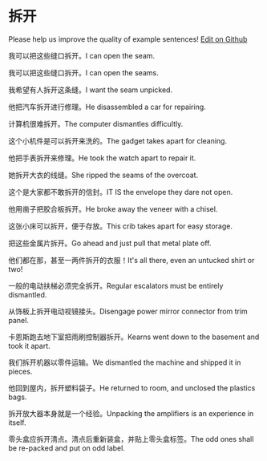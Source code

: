 # 拆开

Please help us improve the quality of example sentences! [Edit on Github](https://github.com/jiyushe/jiyu-example-sentence-source/blob/main/chinese/chaikai.md)

<p><span class="chinese">我可以把这些缝口拆开。</span><span class="english">I can open the seam.</span></p>

<p><span class="chinese">我可以把这些缝口拆开。</span><span class="english">I can open the seams.</span></p>

<p><span class="chinese">我希望有人拆开这条缝。</span><span class="english">I want the seam unpicked.</span></p>

<p><span class="chinese">他把汽车拆开进行修理。</span><span class="english">He disassembled a car for repairing.</span></p>

<p><span class="chinese">计算机很难拆开。</span><span class="english">The computer dismantles difficultly.</span></p>

<p><span class="chinese">这个小机件是可以拆开来洗的。</span><span class="english">The gadget takes apart for cleaning.</span></p>

<p><span class="chinese">他把手表拆开来修理。</span><span class="english">He took the watch apart to repair it.</span></p>

<p><span class="chinese">她拆开大衣的线缝。</span><span class="english">She ripped the seams of the overcoat.</span></p>

<p><span class="chinese">这个是大家都不敢拆开的信封。</span><span class="english">IT IS the envelope they dare not open.</span></p>

<p><span class="chinese">他用凿子把胶合板拆开。</span><span class="english">He broke away the veneer with a chisel.</span></p>

<p><span class="chinese">这张小床可以拆开，便于存放。</span><span class="english">This crib takes apart for easy storage.</span></p>

<p><span class="chinese">把这些金属片拆开。</span><span class="english">Go ahead and just pull that metal plate off.</span></p>

<p><span class="chinese">他们都在那，甚至一两件拆开的衣服！</span><span class="english">It's all there, even an untucked shirt or two!</span></p>

<p><span class="chinese">一般的电动扶梯必须完全拆开。</span><span class="english">Regular escalators must be entirely dismantled.</span></p>

<p><span class="chinese">从饰板上拆开电动视镜接头。</span><span class="english">Disengage power mirror connector from trim panel.</span></p>

<p><span class="chinese">卡恩斯跑去地下室把雨刷控制器拆开。</span><span class="english">Kearns went down to the basement and took it apart.</span></p>

<p><span class="chinese">我们拆开机器以零件运输。</span><span class="english">We dismantled the machine and shipped it in pieces.</span></p>

<p><span class="chinese">他回到屋内，拆开塑料袋子。</span><span class="english">He returned to room, and unclosed the plastics bags.</span></p>

<p><span class="chinese">拆开放大器本身就是一个经验。</span><span class="english">Unpacking the amplifiers is an experience in itself.</span></p>

<p><span class="chinese">零头盒应拆开清点。清点后重新装盒，并贴上零头盒标签。</span><span class="english">The odd ones shall be re-packed and put on odd label.</span></p>

